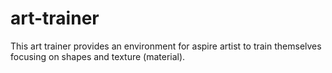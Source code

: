 # art-trainer
This art trainer provides an environment for aspire artist to train themselves focusing on shapes and texture (material). 
